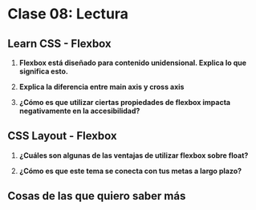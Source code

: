 # Clase 08: Lectura

## Learn CSS - Flexbox

1. **Flexbox está diseñado para contenido unidensional. Explica lo que significa esto.**

2. **Explica la diferencia entre main axis y cross axis**

3. **¿Cómo es que utilizar ciertas propiedades de flexbox impacta negativamente en la accesibilidad?**

## CSS Layout - Flexbox

1. **¿Cuáles son algunas de las ventajas de utilizar flexbox sobre float?**

2. **¿Cómo es que este tema se conecta con tus metas a largo plazo?**

## Cosas de las que quiero saber más
